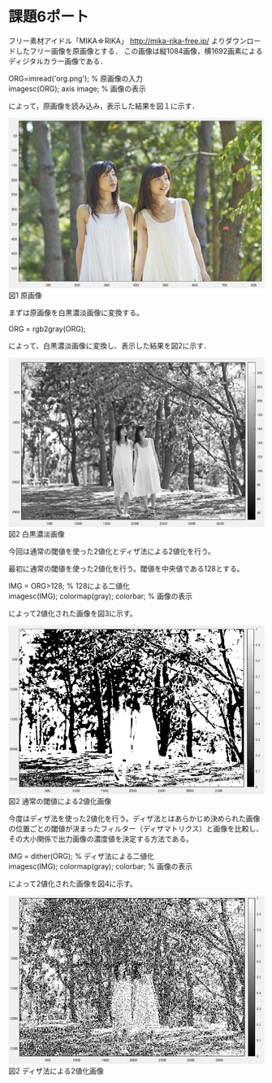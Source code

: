 # 課題6ポート

フリー素材アイドル「MIKA☆RIKA」 http://mika-rika-free.jp/ よりダウンロードしたフリー画像を原画像とする．
この画像は縦1084画像，横1692画素によるディジタルカラー画像である．

ORG=imread('org.png'); % 原画像の入力  
imagesc(ORG); axis image; % 画像の表示

によって，原画像を読み込み，表示した結果を図１に示す．

![原画像](https://github.com/muinus/lecture_image_processing/blob/master/kadai1/kadai1_1.JPG?raw=true)   
図1 原画像  


まずは原画像を白黒濃淡画像に変換する。

ORG = rgb2gray(ORG);  

によって、白黒濃淡画像に変換し、表示した結果を図2に示す．

![濃淡画像](https://github.com/muinus/lecture_image_processing/blob/master/kadai6/kadai6_1.JPG?raw=true)   
図2 白黒濃淡画像  

今回は通常の閾値を使った2値化とディザ法による2値化を行う。

最初に通常の閾値を使った2値化を行う。閾値を中央値である128とする。

IMG = ORG>128; % 128による二値化  
imagesc(IMG); colormap(gray); colorbar; % 画像の表示  

によって2値化された画像を図3に示す。

![2値画像](https://github.com/muinus/lecture_image_processing/blob/master/kadai6/kadai6_2.JPG?raw=true)   
図2 通常の閾値による2値化画像  

今度はディザ法を使った2値化を行う。ディザ法とはあらかじめ決められた画像の位置ごとの閾値が決まったフィルター（ディザマトリクス）と画像を比較し、その大小関係で出力画像の濃度値を決定する方法である。

IMG = dither(ORG); % ディザ法による二値化  
imagesc(IMG); colormap(gray); colorbar; % 画像の表示

によって2値化された画像を図4に示す。

![ディザ2値画像](https://github.com/muinus/lecture_image_processing/blob/master/kadai6/kadai6_3.JPG?raw=true)   
図2 ディザ法による2値化画像  
